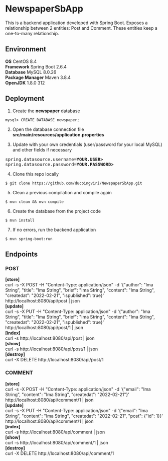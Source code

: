 # NewspaperSbApp

This is a backend application developed with Spring Boot.
Exposes a relationship between 2 entities: Post and Comment.
These entities keep a one-to-many relationship.

## Environment

**OS** CentOS 8.4  
**Framework** Spring Boot 2.6.4<br>
**Database** MySQL 8.0.26<br>
**Package Manager** Maven 3.8.4<br>
**OpenJDK** 1.8.0 312<br>

## Deployment

1. Create the **newspaper** database
```
mysql> CREATE DATABASE newspaper;
```
2. Open the database connection file **src/main/resources/application.properties** 

3. Update with your own credentials (user/password for your local MySQL) and other fields if necessary
<pre>
spring.datasource.username=<b>YOUR.USER></b>
spring.datasource.password=<b>YOUR.PASSWORD></b>
</pre>

4. Clone this repo locally
```
$ git clone https://github.com/ducoingviri/NewspaperSbApp.git
```

5. Clean a previous compilation and compile again
```
$ mvn clean && mvn compile
```
6. Create the database from the project code
```
$ mvn install
```
7. If no errors, run the backend application
```
$ mvn spring-boot:run
```

## Endpoints

### POST

**[store]**<br>
curl -s -X POST -H "Content-Type: application/json" -d '{"author": "Ima String", "title": "Ima String", "brief": "Ima String", "content": "Ima String", "createdat": "2022-02-21", "ispublished": true}' http://localhost:8080/api/post | json
<br>
**[update]**<br>
curl -s -X PUT -H "Content-Type: application/json" -d '{"author": "Ima String", "title": "Ima String", "brief": "Ima String", "content": "Ima String", "createdat": "2022-02-21", "ispublished": true}' http://localhost:8080/api/post/1 | json
<br>
**[index]**<br>
curl -s http://localhost:8080/api/post | json
<br>
**[show]**<br>
curl -s http://localhost:8080/api/post/1 | json
<br>
**[destroy]**<br>
curl -X DELETE http://localhost:8080/api/post/1

### COMMENT

**[store]**<br>
curl -s -X POST -H "Content-Type: application/json" -d '{"email": "Ima String", "content": "Ima String", "createdat": "2022-02-21"}' http://localhost:8080/api/comment/1 | json
<br>
**[update]**<br>
curl -s -X PUT -H "Content-Type: application/json" -d '{"email": "Ima String", "content": "Ima String", "createdat": "2022-02-21", "post": {"id": 1}}' http://localhost:8080/api/comment/1 | json
<br>
**[index]**<br>
curl -s http://localhost:8080/api/comment | json
<br>
**[show]**<br>
curl -s http://localhost:8080/api/comment/1 | json
<br>
**[destroy]**<br>
curl -X DELETE http://localhost:8080/api/comment/1
